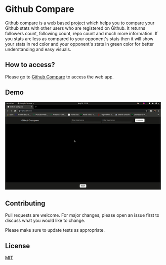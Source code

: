 # Github Compare
Github compare is a web based project which helps you to compare your Github stats with other users who are registered on Github. It returns followers count, following count, repo count and much more information. If you stats are less as compared to your opponent's stats then it will show your stats in red color and your opponent's stats in green color for better understanding and easy visuals.

## How to access?
Please go to [Github Compare](https://dipanshparmar.github.io/github-compare/) to access the web app.

## Demo
![Demo](demos/demo.gif)

## Contributing
Pull requests are welcome. For major changes, please open an issue first to discuss what you would like to change.

Please make sure to update tests as appropriate.

## License
[MIT](https://choosealicense.com/licenses/mit/)